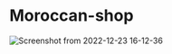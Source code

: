 # Moroccan-shop

![Screenshot from 2022-12-23 16-12-36](https://github.com/sanuja-gayantha/Moroccan-shop-frontend/assets/52665243/7a85d775-06c6-49b5-b17a-c5ac78779442)
